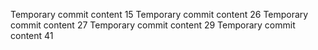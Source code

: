 Temporary commit content 15
Temporary commit content 26
Temporary commit content 27
Temporary commit content 29
Temporary commit content 41
